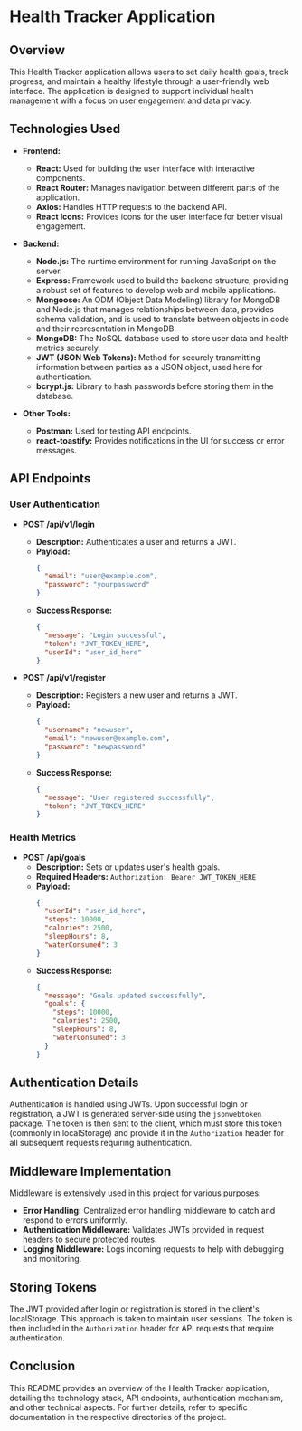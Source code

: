 
# Health Tracker Application

## Overview
This Health Tracker application allows users to set daily health goals, track progress, and maintain a healthy lifestyle through a user-friendly web interface. The application is designed to support individual health management with a focus on user engagement and data privacy.

## Technologies Used

- **Frontend:**
  - **React:** Used for building the user interface with interactive components.
  - **React Router:** Manages navigation between different parts of the application.
  - **Axios:** Handles HTTP requests to the backend API.
  - **React Icons:** Provides icons for the user interface for better visual engagement.

- **Backend:**
  - **Node.js:** The runtime environment for running JavaScript on the server.
  - **Express:** Framework used to build the backend structure, providing a robust set of features to develop web and mobile applications.
  - **Mongoose:** An ODM (Object Data Modeling) library for MongoDB and Node.js that manages relationships between data, provides schema validation, and is used to translate between objects in code and their representation in MongoDB.
  - **MongoDB:** The NoSQL database used to store user data and health metrics securely.
  - **JWT (JSON Web Tokens):** Method for securely transmitting information between parties as a JSON object, used here for authentication.
  - **bcrypt.js:** Library to hash passwords before storing them in the database.

- **Other Tools:**
  - **Postman:** Used for testing API endpoints.
  - **react-toastify:** Provides notifications in the UI for success or error messages.

## API Endpoints

### User Authentication

- **POST /api/v1/login**
  - **Description:** Authenticates a user and returns a JWT.
  - **Payload:**
    ```json
    {
      "email": "user@example.com",
      "password": "yourpassword"
    }
    ```
  - **Success Response:**
    ```json
    {
      "message": "Login successful",
      "token": "JWT_TOKEN_HERE",
      "userId": "user_id_here"
    }
    ```

- **POST /api/v1/register**
  - **Description:** Registers a new user and returns a JWT.
  - **Payload:**
    ```json
    {
      "username": "newuser",
      "email": "newuser@example.com",
      "password": "newpassword"
    }
    ```
  - **Success Response:**
    ```json
    {
      "message": "User registered successfully",
      "token": "JWT_TOKEN_HERE"
    }
    ```

### Health Metrics

- **POST /api/goals**
  - **Description:** Sets or updates user's health goals.
  - **Required Headers:** `Authorization: Bearer JWT_TOKEN_HERE`
  - **Payload:**
    ```json
    {
      "userId": "user_id_here",
      "steps": 10000,
      "calories": 2500,
      "sleepHours": 8,
      "waterConsumed": 3
    }
    ```
  - **Success Response:**
    ```json
    {
      "message": "Goals updated successfully",
      "goals": {
        "steps": 10000,
        "calories": 2500,
        "sleepHours": 8,
        "waterConsumed": 3
      }
    }
    ```

## Authentication Details

Authentication is handled using JWTs. Upon successful login or registration, a JWT is generated server-side using the `jsonwebtoken` package. The token is then sent to the client, which must store this token (commonly in localStorage) and provide it in the `Authorization` header for all subsequent requests requiring authentication.

## Middleware Implementation

Middleware is extensively used in this project for various purposes:
- **Error Handling:** Centralized error handling middleware to catch and respond to errors uniformly.
- **Authentication Middleware:** Validates JWTs provided in request headers to secure protected routes.
- **Logging Middleware:** Logs incoming requests to help with debugging and monitoring.

## Storing Tokens

The JWT provided after login or registration is stored in the client's localStorage. This approach is taken to maintain user sessions. The token is then included in the `Authorization` header for API requests that require authentication.

## Conclusion

This README provides an overview of the Health Tracker application, detailing the technology stack, API endpoints, authentication mechanism, and other technical aspects. For further details, refer to specific documentation in the respective directories of the project.